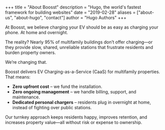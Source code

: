 +++
title = "About Boosst"
description = "Hugo, the world's fastest framework for building websites"
date = "2019-02-28"
aliases = ["about-us", "about-hugo", "contact"]
author = "Hugo Authors"
+++

At Boosst, we believe charging your EV should be as easy as charging your phone. At home and overnight.

The reality? Nearly 95% of multifamily buildings don’t offer charging—or they provide slow, shared, unreliable stations that frustrate residents and burden property owners.  

We’re changing that.  

Boosst delivers EV Charging-as-a-Service (CaaS) for multifamily properties. That means:

- **Zero upfront cost** – we fund the installation.  
- **Zero ongoing management** – we handle billing, support, and maintenance.  
- **Dedicated personal chargers** – residents plug in overnight at home, instead of fighting over public stations.  

Our turnkey approach keeps residents happy, improves retention, and increases property value—all without risk or expense to ownership.
